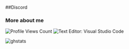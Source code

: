 <!--
**PhonyFrog/PhonyFrog** is a ✨ _special_ ✨ repository because its `README.md` (this file) appears on your GitHub profile.
-->
##Discord
<img scr="https://cdn.discordapp.com/attachments/944857820942184480/944857897320468480/DiscordGitHub.png">

### More about me
<img src="https://komarev.com/ghpvc/?username=PhonyFrog" alt="Profile Views Count"> ![Text Editor: Visual Studio Code](https://img.shields.io/badge/Text%20Editor-Visual%20Studio%20Code-blue)

![ghstats](https://github-readme-stats.vercel.app/api?username=PhonyFrog&theme=dark&show_icons=true)
<!--![ghstats](https://github-readme-stats.vercel.app/api?username=Kian738&show_icons=true&theme=dark&locale=e)-->
